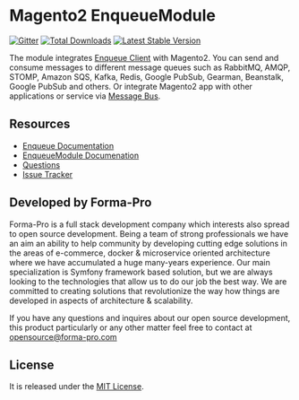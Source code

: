 # Magento2 EnqueueModule

[![Gitter](https://badges.gitter.im/php-enqueue/Lobby.svg)](https://gitter.im/php-enqueue/Lobby)
[![Total Downloads](https://poser.pugx.org/enqueue/magento2-enqueue/d/total.png)](https://packagist.org/packages/enqueue/magento2-enqueue)
[![Latest Stable Version](https://poser.pugx.org/enqueue/magento2-enqueue/version.png)](https://packagist.org/packages/enqueue/magento2-enqueue)
 
The module integrates [Enqueue Client](https://github.com/php-enqueue/enqueue-dev/blob/master/docs/client/quick_tour.md) with Magento2. You can send and consume messages to different message queues such as RabbitMQ, AMQP, STOMP, Amazon SQS, Kafka, Redis, Google PubSub, Gearman, Beanstalk, Google PubSub and others. Or integrate Magento2 app with other applications or service via [Message Bus](https://github.com/php-enqueue/enqueue-dev/blob/master/docs/client/message_bus.md).

## Resources

* [Enqueue Documentation](https://github.com/php-enqueue/enqueue-dev/blob/master/docs/index.md)
* [EnqueueModule Documenation](https://github.com/php-enqueue/enqueue-dev/blob/master/docs/magento2/quick_tour.md)
* [Questions](https://gitter.im/php-enqueue/Lobby)
* [Issue Tracker](https://github.com/php-enqueue/enqueue-dev/issues)

## Developed by Forma-Pro

Forma-Pro is a full stack development company which interests also spread to open source development. 
Being a team of strong professionals we have an aim an ability to help community by developing cutting edge solutions in the areas of e-commerce, docker & microservice oriented architecture where we have accumulated a huge many-years experience. 
Our main specialization is Symfony framework based solution, but we are always looking to the technologies that allow us to do our job the best way. We are committed to creating solutions that revolutionize the way how things are developed in aspects of architecture & scalability.

If you have any questions and inquires about our open source development, this product particularly or any other matter feel free to contact at opensource@forma-pro.com

## License

It is released under the [MIT License](LICENSE).